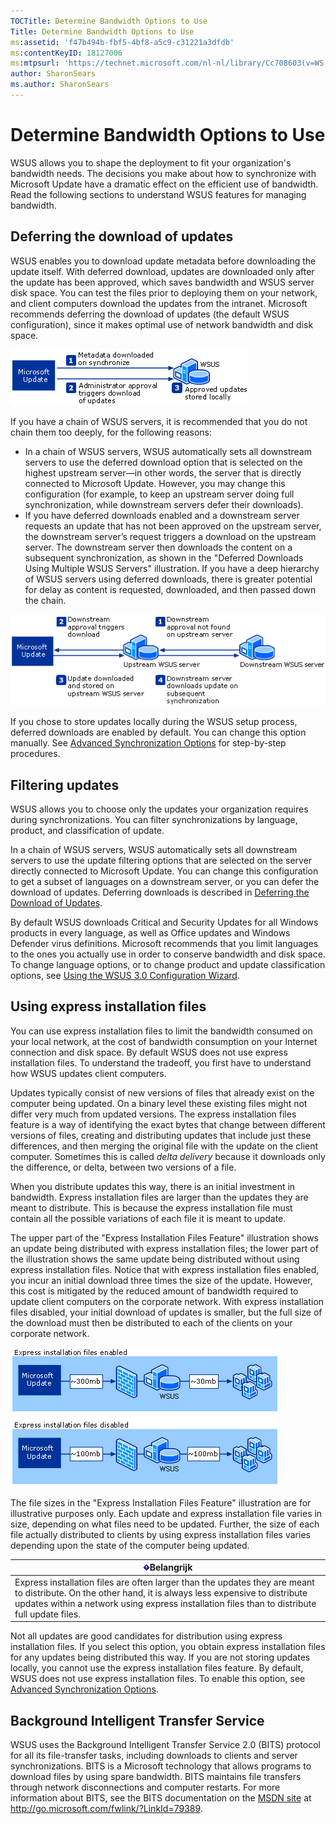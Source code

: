 ```yaml
---
TOCTitle: Determine Bandwidth Options to Use
Title: Determine Bandwidth Options to Use
ms:assetid: 'f47b494b-fbf5-4bf8-a5c9-c31221a3dfdb'
ms:contentKeyID: 18127006
ms:mtpsurl: 'https://technet.microsoft.com/nl-nl/library/Cc708603(v=WS.10)'
author: SharonSears
ms.author: SharonSears
---
```


Determine Bandwidth Options to Use
==================================

WSUS allows you to shape the deployment to fit your organization's bandwidth needs. The decisions you make about how to synchronize with Microsoft Update have a dramatic effect on the efficient use of bandwidth. Read the following sections to understand WSUS features for managing bandwidth.

<span id="WSUS_DeferringDownloadOfUpdates"></span>
Deferring the download of updates
---------------------------------

WSUS enables you to download update metadata before downloading the update itself. With deferred download, updates are downloaded only after the update has been approved, which saves bandwidth and WSUS server disk space. You can test the files prior to deploying them on your network, and client computers download the updates from the intranet. Microsoft recommends deferring the download of updates (the default WSUS configuration), since it makes optimal use of network bandwidth and disk space.

![](/security-updates/images/Cc708603.0d256355-4cb8-4f22-9386-da71754ce94e(WS.10).gif)

If you have a chain of WSUS servers, it is recommended that you do not chain them too deeply, for the following reasons:

-   In a chain of WSUS servers, WSUS automatically sets all downstream servers to use the deferred download option that is selected on the highest upstream server—in other words, the server that is directly connected to Microsoft Update. However, you may change this configuration (for example, to keep an upstream server doing full synchronization, while downstream servers defer their downloads).
-   If you have deferred downloads enabled and a downstream server requests an update that has not been approved on the upstream server, the downstream server’s request triggers a download on the upstream server. The downstream server then downloads the content on a subsequent synchronization, as shown in the "Deferred Downloads Using Multiple WSUS Servers" illustration. If you have a deep hierarchy of WSUS servers using deferred downloads, there is greater potential for delay as content is requested, downloaded, and then passed down the chain.

![](/security-updates/images/Cc708603.7858baf2-f6c3-4e87-ad8d-a06a20aa5dd8(WS.10).gif)

If you chose to store updates locally during the WSUS setup process, deferred downloads are enabled by default. You can change this option manually. See [Advanced Synchronization Options](https://technet.microsoft.com/65d4cddd-8de0-477f-833d-ce5e2422eef0) for step-by-step procedures.

Filtering updates
-----------------

WSUS allows you to choose only the updates your organization requires during synchronizations. You can filter synchronizations by language, product, and classification of update.

In a chain of WSUS servers, WSUS automatically sets all downstream servers to use the update filtering options that are selected on the server directly connected to Microsoft Update. You can change this configuration to get a subset of languages on a downstream server, or you can defer the download of updates. Deferring downloads is described in [Deferring the Download of Updates](#wsus_deferringdownloadofupdates).

By default WSUS downloads Critical and Security Updates for all Windows products in every language, as well as Office updates and Windows Defender virus definitions. Microsoft recommends that you limit languages to the ones you actually use in order to conserve bandwidth and disk space. To change language options, or to change product and update classification options, see [Using the WSUS 3.0 Configuration Wizard](https://technet.microsoft.com/249d1fe7-6d6d-4122-9d02-e2227efd6557).

Using express installation files
--------------------------------

You can use express installation files to limit the bandwidth consumed on your local network, at the cost of bandwidth consumption on your Internet connection and disk space. By default WSUS does not use express installation files. To understand the tradeoff, you first have to understand how WSUS updates client computers.

Updates typically consist of new versions of files that already exist on the computer being updated. On a binary level these existing files might not differ very much from updated versions. The express installation files feature is a way of identifying the exact bytes that change between different versions of files, creating and distributing updates that include just these differences, and then merging the original file with the update on the client computer. Sometimes this is called *delta delivery* because it downloads only the difference, or delta, between two versions of a file.

When you distribute updates this way, there is an initial investment in bandwidth. Express installation files are larger than the updates they are meant to distribute. This is because the express installation file must contain all the possible variations of each file it is meant to update.

The upper part of the "Express Installation Files Feature" illustration shows an update being distributed with express installation files; the lower part of the illustration shows the same update being distributed without using express installation files. Notice that with express installation files enabled, you incur an initial download three times the size of the update. However, this cost is mitigated by the reduced amount of bandwidth required to update client computers on the corporate network. With express installation files disabled, your initial download of updates is smaller, but the full size of the download must then be distributed to each of the clients on your corporate network.

![](/security-updates/images/Cc708603.77edc56e-9ae3-4827-a99d-625a11339dc9(WS.10).gif)

The file sizes in the "Express Installation Files Feature" illustration are for illustrative purposes only. Each update and express installation file varies in size, depending on what files need to be updated. Further, the size of each file actually distributed to clients by using express installation files varies depending upon the state of the computer being updated.

| ![](/security-updates/images/Cc708603.Important(WS.10).gif)Belangrijk                                                                                                                                                                        |
|---------------------------------------------------------------------------------------------------------------------------------------------------------------------------------------------------------------------------------------------------------|
| Express installation files are often larger than the updates they are meant to distribute. On the other hand, it is always less expensive to distribute updates within a network using express installation files than to distribute full update files. |

Not all updates are good candidates for distribution using express installation files. If you select this option, you obtain express installation files for any updates being distributed this way. If you are not storing updates locally, you cannot use the express installation files feature. By default, WSUS does not use express installation files. To enable this option, see [Advanced Synchronization Options](https://technet.microsoft.com/65d4cddd-8de0-477f-833d-ce5e2422eef0).

Background Intelligent Transfer Service
---------------------------------------

WSUS uses the Background Intelligent Transfer Service 2.0 (BITS) protocol for all its file-transfer tasks, including downloads to clients and server synchronizations. BITS is a Microsoft technology that allows programs to download files by using spare bandwidth. BITS maintains file transfers through network disconnections and computer restarts. For more information about BITS, see the BITS documentation on the [MSDN site](http://go.microsoft.com/fwlink/?linkid=79389) at http://go.microsoft.com/fwlink/?LinkId=79389.
